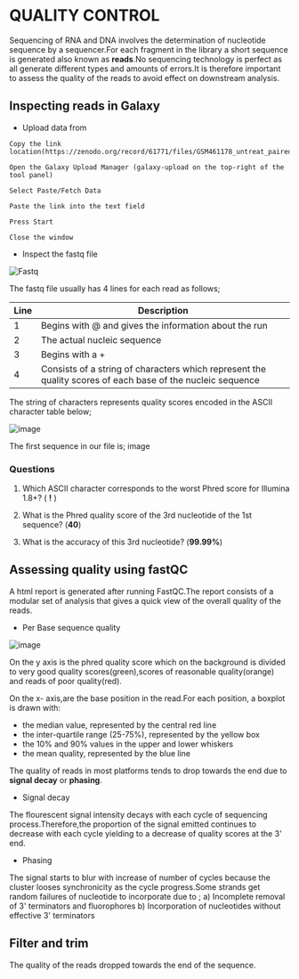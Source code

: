 
# QUALITY CONTROL
Sequencing of RNA and DNA involves the determination of nucleotide sequence by a sequencer.For each fragment in the library a short sequence is generated also known as **reads**.No sequencing technology is perfect as all generate different types and amounts of errors.It is therefore important to assess the quality of the reads to avoid effect on downstream analysis.
## Inspecting reads in Galaxy
* Upload data from 
```
Copy the link location(https://zenodo.org/record/61771/files/GSM461178_untreat_paired_subset_1.fastq)

Open the Galaxy Upload Manager (galaxy-upload on the top-right of the tool panel)

Select Paste/Fetch Data

Paste the link into the text field

Press Start

Close the window
```
* Inspect the fastq file

![Fastq](https://drive.google.com/uc?export=view&id=1DlEwlwcGEIH1ASliUfvxwjswYi6VtuwL) 

The fastq file usually has 4 lines for each read as follows;

Line | Description
---- | ----
1 | Begins with @ and gives the information about the run
2 | The actual nucleic sequence
3 | Begins with a +
4 | Consists of a string of characters which represent the quality scores of each base of the nucleic sequence

The string of characters represents quality scores encoded in the ASCII character table below;

![image](https://training.galaxyproject.org/topics/sequence-analysis/images/quality_score_encoding.png)

The first sequence in our file is;
image

### Questions

1. Which ASCII character corresponds to the worst Phred score for Illumina 1.8+? ( **!** )
  
2. What is the Phred quality score of the 3rd nucleotide of the 1st sequence? (**40**)

3. What is the accuracy of this 3rd nucleotide? (**99.99%**)

## Assessing quality using **fastQC**

A html report is generated after running FastQC.The report consists of a modular set of analysis that gives a quick view of the overall quality of the reads.

* Per Base sequence quality

![image](https://drive.google.com/uc?export=view&id=1Ti-wMfhu-zsWSyoIyozQFZCDaL9SDcDr) 

On the y axis is the phred quality score which on the background is divided to very good quality scores(green),scores of reasonable quality(orange) and reads of poor quality(red). 

On the x- axis,are the base position in the read.For each position, a boxplot is drawn with:
 
 * the median value, represented by the central red line
 * the inter-quartile range (25-75%), represented by the yellow box
 * the 10% and 90% values in the upper and lower whiskers
 * the mean quality, represented by the blue line

The quality of reads in most platforms tends to drop towards the end due to **signal decay** or **phasing**.
 * Signal decay
 
The flourescent signal intensity decays with each cycle of sequencing process.Therefore,the proportion of the signal emitted continues to decrease with each cycle yielding to a decrease of quality scores at the 3' end. 
* Phasing
 
The signal starts to blur with increase of number of cycles because the cluster looses synchronicity as the cycle progress.Some strands get random failures of nucleotide to incorporate due to ;
 a) Incomplete removal of 3' terminators and fluorophores
 b) Incorporation of nucleotides without effective 3' terminators
 
 ## Filter and trim
 The quality of the reads dropped towards the end of the sequence.
 

 

